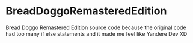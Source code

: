 # BreadDoggoRemasteredEdition
Bread Doggo Remastered Edition source code because the original code had too many if else statements and it made me feel like Yandere Dev XD
